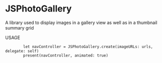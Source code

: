 # JSPhotoGallery
A library used to display images in a gallery view as well as in a thumbnail summary grid



USAGE

            let navController = JSPhotoGallery.create(imageURLs: urls, delegate: self)
            present(navController, animated: true)

